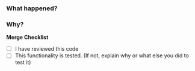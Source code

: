 ### What happened?
<!-- Explain your change, and any non-intutive aspects of it -->

### Why?
<!-- What's the real reason behind this change? -->

**Merge Checklist**
- [ ] I have reviewed this code
- [ ] This functionality is tested. (If not, explain why or what else you did to test it)
